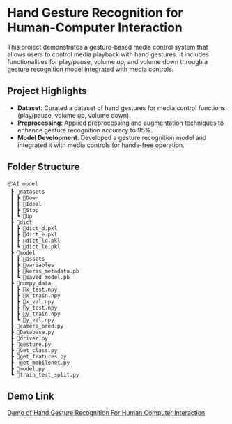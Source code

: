 # Hand Gesture Recognition for Human-Computer Interaction

This project demonstrates a gesture-based media control system that allows users to control media playback with hand gestures. It includes functionalities for play/pause, volume up, and volume down through a gesture recognition model integrated with media controls.

## Project Highlights

- **Dataset**: Curated a dataset of hand gestures for media control functions (play/pause, volume up, volume down).
- **Preprocessing**: Applied preprocessing and augmentation techniques to enhance gesture recognition accuracy to 95%.
- **Model Development**: Developed a gesture recognition model and integrated it with media controls for hands-free operation.

## Folder Structure
```
📦AI model
 ┣ 📂datasets
 ┃ ┣ 📂Down
 ┃ ┣ 📂Ideal
 ┃ ┣ 📂Stop
 ┃ ┗ 📂Up
 ┣ 📂dict
 ┃ ┣ 📜dict_d.pkl
 ┃ ┣ 📜dict_e.pkl
 ┃ ┣ 📜dict_ld.pkl
 ┃ ┗ 📜dict_le.pkl
 ┣ 📂model
 ┃ ┣ 📂assets
 ┃ ┣ 📂variables
 ┃ ┣ 📜keras_metadata.pb
 ┃ ┗ 📜saved_model.pb
 ┣ 📂numpy_data
 ┃ ┣ 📜x_test.npy
 ┃ ┣ 📜x_train.npy
 ┃ ┣ 📜x_val.npy
 ┃ ┣ 📜y_test.npy
 ┃ ┣ 📜y_train.npy
 ┃ ┗ 📜y_val.npy
 ┣ 📜camera_pred.py
 ┣ 📜Database.py
 ┣ 📜driver.py
 ┣ 📜gesture.py
 ┣ 📜Get_class.py
 ┣ 📜get_features.py
 ┣ 📜get_mobilenet.py
 ┣ 📜model.py
 ┗ 📜train_test_split.py
```
## Demo Link 
[Demo of Hand Gesture Recognition For Human Computer Interaction](https://youtu.be/TA2x1n3wu9c)

